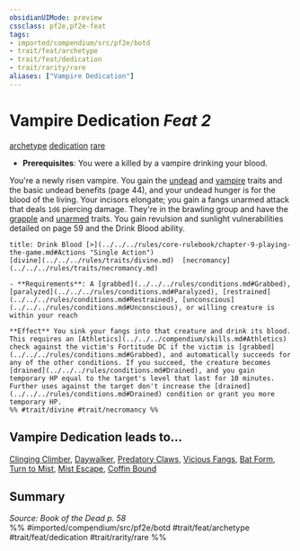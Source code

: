 ```yaml
---
obsidianUIMode: preview
cssclass: pf2e,pf2e-feat
tags:
- imported/compendium/src/pf2e/botd
- trait/feat/archetype
- trait/feat/dedication
- trait/rarity/rare
aliases: ["Vampire Dedication"]
---
```

# Vampire Dedication  *Feat 2*  
[archetype](archetype.md)  [dedication](dedication.md)  [rare](rare.md)  

- **Prerequisites**: You were a killed by a vampire drinking your blood.

You're a newly risen vampire. You gain the [undead](undead.md) and [vampire](vampire-b1.md) traits and the basic undead benefits (page 44), and your undead hunger is for the blood of the living. Your incisors elongate; you gain a fangs unarmed attack that deals `1d6` piercing damage. They're in the brawling group and have the [grapple](rules/traits/grapple.md) and [unarmed](unarmed.md) traits. You gain revulsion and sunlight vulnerabilities detailed on page 59 and the Drink Blood ability.

```ad-embed-ability
title: Drink Blood [>](../../../rules/core-rulebook/chapter-9-playing-the-game.md#Actions "Single Action")
[divine](../../../rules/traits/divine.md)  [necromancy](../../../rules/traits/necromancy.md)  

- **Requirements**: A [grabbed](../../../rules/conditions.md#Grabbed), [paralyzed](../../../rules/conditions.md#Paralyzed), [restrained](../../../rules/conditions.md#Restrained), [unconscious](../../../rules/conditions.md#Unconscious), or willing creature is within your reach

**Effect** You sink your fangs into that creature and drink its blood. This requires an [Athletics](../../../compendium/skills.md#Athletics) check against the victim's Fortitude DC if the victim is [grabbed](../../../rules/conditions.md#Grabbed), and automatically succeeds for any of the other conditions. If you succeed, the creature becomes [drained](../../../rules/conditions.md#Drained), and you gain temporary HP equal to the target's level that last for 10 minutes. Further uses against the target don't increase the [drained](../../../rules/conditions.md#Drained) condition or grant you more temporary HP.  
%% #trait/divine #trait/necromancy %%
```

## Vampire Dedication leads to...

[Clinging Climber](clinging-climber-botd.md), [Daywalker](daywalker-botd.md), [Predatory Claws](predatory-claws-botd.md), [Vicious Fangs](vicious-fangs-botd.md), [Bat Form](bat-form-botd.md), [Turn to Mist](turn-to-mist-botd.md), [Mist Escape](mist-escape-botd.md), [Coffin Bound](coffin-bound-botd.md)

## Summary

*Source: Book of the Dead p. 58*  
%% #imported/compendium/src/pf2e/botd #trait/feat/archetype #trait/feat/dedication #trait/rarity/rare %%
